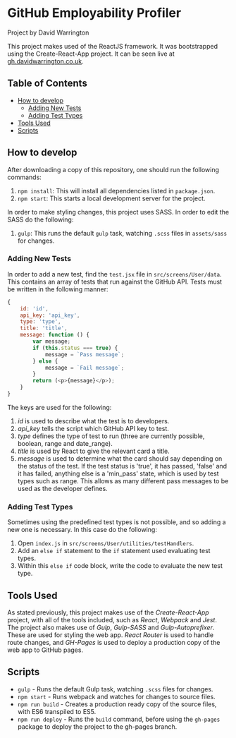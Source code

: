 # GitHub Employability Profiler

Project by David Warrington

This project makes used of the ReactJS framework. It was bootstrapped using the Create-React-App project. It can be seen live at [gh.davidwarrington.co.uk](https://gh.davidwarrington.co.uk).

## Table of Contents
- [How to develop](#how-to-develop)
  - [Adding New Tests](#adding-new-tests)
  - [Adding Test Types](#adding-test-types)
- [Tools Used](#tools-used)
- [Scripts](#scripts)

## How to develop

After downloading a copy of this repository, one should run the following commands:
1. `npm install`: This will install all dependencies listed in `package.json`.
2. `npm start`: This starts a local development server for the project.

In order to make styling changes, this project uses SASS. In order to edit the SASS do the following:
1. `gulp`: This runs the default `gulp` task, watching `.scss` files in `assets/sass` for changes.

### Adding New Tests

In order to add a new test, find the `test.jsx` file in `src/screens/User/data`. This contains an array of tests that run against the GitHub API.
Tests must be written in the following manner:
```js
{ 
    id: 'id',
    api_key: 'api_key',
    type: 'type',
    title: 'title',
    message: function () {
        var message;
        if (this.status === true) {
            message = `Pass message`;
        } else {
            message = `Fail message`;
        }
        return (<p>{message}</p>);
    }
}
```

The keys are used for the following:
1. *id* is used to describe what the test is to developers.
2. *api_key* tells the script which GitHub API key to test.
3. *type* defines the type of test to run (three are currently possible, boolean, range and date_range).
4. *title* is used by React to give the relevant card a title.
5. *message* is used to determine what the card should say depending on the status of the test. If the test status is 'true', it has passed, 'false' and it has failed, anything else is a 'min_pass' state, which is used by test types such as range. This allows as many different pass messages to be used as the developer defines.

### Adding Test Types

Sometimes using the predefined test types is not possible, and so adding a new one is necessary. In this case do the following:
1. Open `index.js` in `src/screens/User/utilities/testHandlers`.
2. Add an `else if` statement to the `if` statement used evaluating test types.
3. Within this `else if` code block, write the code to evaluate the new test type.

## Tools Used

As stated previously, this project makes use of the *Create-React-App* project, with all of the tools included, such as *React*, *Webpack* and *Jest*. The project also makes use of *Gulp*, *Gulp-SASS* and *Gulp-Autoprefixer*. These are used for styling the web app. *React Router* is used to handle route changes, and *GH-Pages* is used to deploy a production copy of the web app to GitHub pages.

## Scripts
* `gulp` - Runs the default Gulp task, watching `.scss` files for changes.
* `npm start` - Runs webpack and watches for changes to source files.
* `npm run build` - Creates a production ready copy of the source files, with ES6 transpiled to ES5.
* `npm run deploy` - Runs the `build` command, before using the `gh-pages` package to deploy the project to the gh-pages branch.
